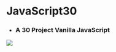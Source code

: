 # JavaScript30
- ### A 30 Project Vanilla JavaScript

﻿![](https://javascript30.com/images/JS3-social-share.png)

